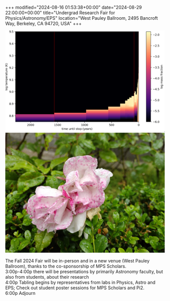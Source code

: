 +++
modified="2024-08-16 01:53:38+00:00"
date="2024-08-29 22:00:00+00:00"
title="Undergrad Research Fair for Physics/Astronomy/EPS"
location="West Pauley Ballroom, 2495 Bancroft Way, Berkeley, CA 94720, USA"
+++

![1YPpOFw9WvUjKAzCmHS1F4AFCfvyOW8w7](./events/1yppofw9wvujkazcmhs1f4afcfvyow8w7.png)
![1l7rlAGTodKxLTDCtCdH-6GBB6FH_GzAr](./events/1l7rlagtodkxltdctcdh-6gbb6fh_gzar.jpg)

<font>The Fall 2024 Fair will be in-person and in a new venue (West Pauley Ballroom), thanks to the co-sponsorship of MPS Scholars. </font><br><font>3:00p-4:00p there will be presentations by primarily Astronomy faculty, but also from students, about their research</font><br><font>4:00p Tabling begins by representatives from labs in Physics, Astro and EPS; Check out student poster sessions for MPS Scholars and Pi2.</font><br><font>6:00p Adjourn</font><font><br></font>